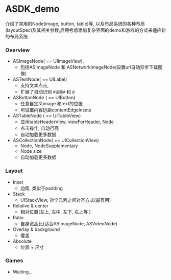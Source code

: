# ASDK_demo
介绍了常用的Node(image, button, table)等, 以及布局系统的各种布局(layoutSpec)及其相关参数,后期考虑添加复杂界面的demo和游戏的方式来适应新的布局系统.



### Overview

- ASImageNode( == UIImageView),
  - 包括ASImageNode 和 ASNetworkImageNode(设置url自动异步下载图像)
- ASTextNode( == UILabel)
  - 支持文本点击,
  - 扩展了自动识别 ```#话题#``` 和 ```@```
- ASButtonNode ( == UIButton)
  -  任意自定义image 和text的位置
  - 可设置内容边距contentEdgeInsets
- ASTableNode ( == UITableView)
  - 显示tableHeaderView, viewForHeader, Node
  - 点击操作, 自动行高
  - 自动加载更多数据
- ASCollectionNode( == UICollectionView)
  - Node, NodeSupplementary
  - Node size
  - 自动加载更多数据



### Layout

- Inset
  - 边距, 类似于padding
- Stack
  - UIStackView, 对个元素之间对齐方式(最有用)
- Relative & center
  - 相对位置(左上, 左中, 左下, 右上等 )
- Ratio
  - 自身宽高比(适合ASImageNode, ASVideoNode)
- Overlay & background
  - 覆盖
- Absolute
  - 位置 + 尺寸



### Games

- Waiting...

